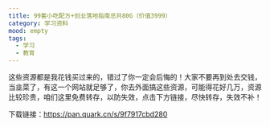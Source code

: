 ```yaml
---
title: 99套小吃配方+创业落地指南总共80G（价值3999）
category: 学习资料
mood: empty
tags:
  - 学习
  - 教育
---
```





这些资源都是我花钱买过来的，错过了你一定会后悔的！大家不要再到处去交钱，当韭菜了，有这一个网站就足够了，你去外面搞这些资源，可能得花好几万，资源比较珍贵，咱们这里免费转存，以防失效，点击下方链接，尽快转存，失效不补！

下载链接：https://pan.quark.cn/s/9f7917cbd280






